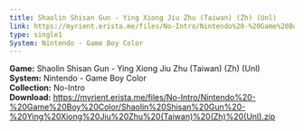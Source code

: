 ```yaml
---
title: Shaolin Shisan Gun - Ying Xiong Jiu Zhu (Taiwan) (Zh) (Unl)
link: https://myrient.erista.me/files/No-Intro/Nintendo%20-%20Game%20Boy%20Color/Shaolin%20Shisan%20Gun%20-%20Ying%20Xiong%20Jiu%20Zhu%20(Taiwan)%20(Zh)%20(Unl).zip
type: single1
System: Nintendo - Game Boy Color
---
```

<b>Game:</b> Shaolin Shisan Gun - Ying Xiong Jiu Zhu (Taiwan) (Zh) (Unl)<br>
<b>System:</b> Nintendo - Game Boy Color<br>
<b>Collection:</b> No-Intro<br>
<b>Download:</b> https://myrient.erista.me/files/No-Intro/Nintendo%20-%20Game%20Boy%20Color/Shaolin%20Shisan%20Gun%20-%20Ying%20Xiong%20Jiu%20Zhu%20(Taiwan)%20(Zh)%20(Unl).zip
